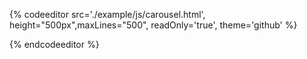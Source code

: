 {% codeeditor   src='./example/js/carousel.html', height="500px",maxLines="500", readOnly='true', theme='github' %}

{% endcodeeditor %}

